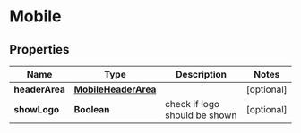 
# Mobile

## Properties
Name | Type | Description | Notes
------------ | ------------- | ------------- | -------------
**headerArea** | [**MobileHeaderArea**](MobileHeaderArea.md) |  |  [optional]
**showLogo** | **Boolean** | check if logo should be shown |  [optional]



